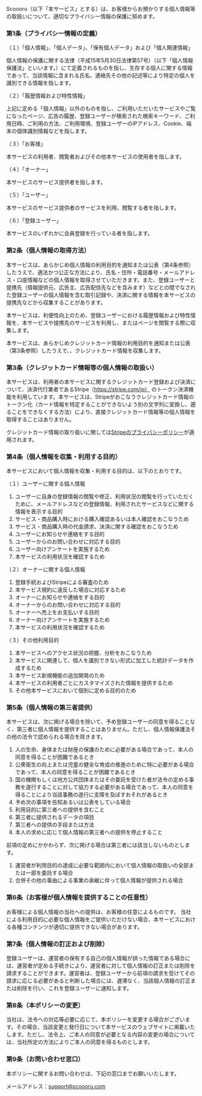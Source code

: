 Scoooru（以下「本サービス」とする）は、お客様からお預かりする個人情報等の取扱いについて、適切なプライバシー情報の保護に努めます。

### 第1条（プライバシー情報の定義）

（１）「個人情報」、「個人データ」、「保有個人データ」および「個人関連情報」

個人情報の保護に関する法律（平成15年5月30日法律第57号）（以下「個人情報保護法」といいます。）にて定義されるものを指し、生存する個人に関する情報であって、当該情報に含まれる氏名、連絡先その他の記述等により特定の個人を識別できる情報を指します。

（２）「履歴情報および特性情報」

上記に定める「個人情報」以外のものを指し、ご利用いただいたサービスやご覧になったページ、広告の履歴、登録ユーザーが検索された検索キーワード、ご利用日時、ご利用の方法、ご利用環境、登録ユーザーのIPアドレス、Cookie、端末の個体識別情報などを指します。

（３）「お客様」

本サービスの利用者、閲覧者およびその他本サービスの使用者を指します。

（４）「オーナー」

本サービスのサービス提供者を指します。

（５）「ユーザー」

本サービスのサービス提供者のサービスを利用、閲覧する者を指します。

（６）「登録ユーザー」

本サービスのいずれかに会員登録を行っている者を指します。

### 第2条（個人情報の取得方法）

本サービスは、あらかじめ個人情報の利用目的を通知または公表（第4条参照）したうえで、適法かつ公正な方法により、氏名・住所・電話番号・メールアドレス・口座情報などの個人情報を取得させていただきます。また、登録ユーザーと提携先（情報提供元、広告主、広告配信先などを含みます）などとの間でなされた登録ユーザーの個人情報を含む取引記録や、決済に関する情報を本サービスの提携先などから収集することがあります。

本サービスは、利便性向上のため、登録ユーザーにおける履歴情報および特性情報を、本サービスや提携先のサービスを利用し、またはページを閲覧する際に収集します。

本サービスは、あらかじめクレジットカード情報の利用目的を通知または公表（第3条参照）したうえで、、クレジットカード情報を収集します。

### 第3条（クレジットカード情報等の個人情報の取扱い）

本サービスは、利用者の本サービスに関するクレジットカード登録および決済について、決済代行業者であるStripe（https://stripe.com/jp） のトークン決済機能を利用しています。本サービスは、Stripeがおこなうクレジットカード情報のトークン化（カード情報を特定することができないよう別の文字列に変換し、遡ることをできなくする方法）により、直接クレジットカード情報等の個人情報を取得することはありません。

クレジットカード情報の取り扱いに関しては[Stripeのプライバシーポリシー](https://stripe.com/jp/privacy)が適用されます。

### 第4条（個人情報を収集・利用する目的）

本サービスにおいて個人情報を収集・利用する目的は、以下のとおりです。

（１）ユーザーに関する個人情報

1. ユーザーに自身の登録情報の閲覧や修正、利用状況の閲覧を行っていただくために、メールアドレスなどの登録情報、利用されたサービスなどに関する情報を表示する目的
2. サービス・商品購入時における購入確認あるいは本人確認をおこなうため
3. サービス・商品購入時の代金請求、決済に関する確認をおこなうため
4. ユーザーにお知らせや連絡をする目的
5. ユーザーからのお問い合わせに対応する目的
6. ユーザー向けアンケートを実施するため
7. 本サービスの利用状況を確認するため

（２）オーナーに関する個人情報

1. 登録手続およびStripeによる審査のため
2. 本サービス規約に違反した場合に対応するため
3. オーナーにお知らせや連絡をする目的
4. オーナーからのお問い合わせに対応する目的
5. オーナーへ売上をお支払いする目的
6. オーナー向けアンケートを実施するため
7. 本サービスの利用状況を確認するため

（３）その他利用目的

1. 本サービスへのアクセス状況の把握、分析をおこなうため
2. 本サービスに関連して、個人を識別できない形式に加工した統計データを作成するため
3. 本サービス新規機能の追加開発のため
4. 本サービスの利用者ごとにカスタマイズされた情報を提供するため
5. その他本サービスにおいて個別に定める目的のため

### 第5条（個人情報の第三者提供）

本サービスは、次に掲げる場合を除いて、予め登録ユーザーの同意を得ることなく、第三者に個人情報を提供することはありません。ただし、個人情報保護法その他の法令で認められる場合を除きます。

1. 人の生命、身体または財産の保護のために必要がある場合であって、本人の同意を得ることが困難であるとき
2. 公衆衛生の向上または児童の健全な育成の推進のために特に必要がある場合であって、本人の同意を得ることが困難であるとき
3. 国の機関もしくは地方公共団体またはその委託を受けた者が法令の定める事務を遂行することに対して協力する必要がある場合であって、本人の同意を得ることにより当該事務の遂行に支障を及ぼすおそれがあるとき
4. 予め次の事項を告知あるいは公表をしている場合
5. 利用目的に第三者への提供を含むこと
6. 第三者に提供されるデータの項目
7. 第三者への提供の手段または方法
8. 本人の求めに応じて個人情報の第三者への提供を停止すること

前項の定めにかかわらず、次に掲げる場合は第三者には該当しないものとします。

1. 運営者が利用目的の達成に必要な範囲内において個人情報の取扱いの全部または一部を委託する場合
2. 合併その他の事由による事業の承継に伴って個人情報が提供される場合

### 第6条（お客様が個人情報を提供することの任意性）

お客様による個人情報の当社への提供は、お客様の任意によるものです。 当社による利用目的に必要な個人情報をご提供いただけない場合、本サービスにおける各種コンテンツが適切に提供できない場合があります。

### 第7条（個人情報の訂正および削除）

登録ユーザーは、運営者の保有する自己の個人情報が誤った情報である場合には、運営者が定める手続きにより、運営者に対して個人情報の訂正または削除を請求することができます。運営者は、登録ユーザーから前項の請求を受けてその請求に応じる必要があると判断した場合には、遅滞なく、当該個人情報の訂正または削除を行い、これを登録ユーザーに通知します。

### 第8条（本ポリシーの変更）

当社は、法令への対応等必要に応じて、本ポリシーを変更する場合がございます。その場合、当該変更と発行日について本サービスのウェブサイトに掲載いたします。ただし、法令上、ご本人の同意が必要となる内容の変更の場合については、当社所定の方法によりご本人の同意を得るものとします。

### 第9条（お問い合わせ窓口）

本ポリシーに関するお問い合わせは、下記の窓口までお願いいたします。

メールアドレス：[support@scoooru.com](<mailto:support@scoooru.com>)